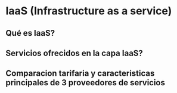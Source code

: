 # IaaS (Infrastructure as a service)

## Qué es IaaS?

## Servicios ofrecidos en la capa IaaS?

## Comparacion tarifaria y caracteristicas principales de 3 proveedores de servicios

